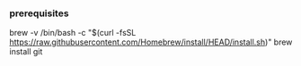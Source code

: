 ### prerequisites
brew -v
/bin/bash -c "$(curl -fsSL https://raw.githubusercontent.com/Homebrew/install/HEAD/install.sh)"
brew install git
